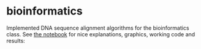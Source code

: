# bioinformatics

Implemented DNA sequence alignment algorithms for the bioinformatics class. See [the notebook](Report.ipynb) for nice explanations, graphics, working code and results:
